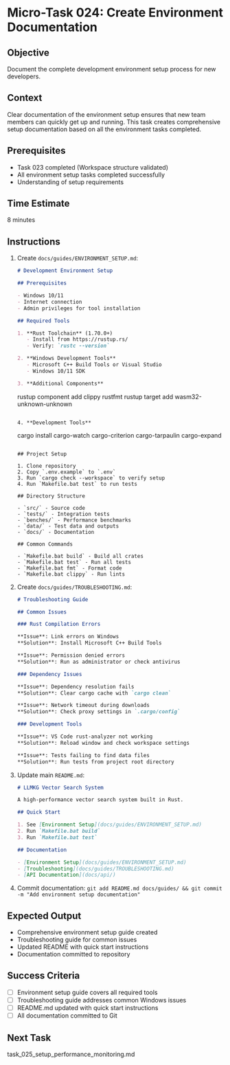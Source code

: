 # Micro-Task 024: Create Environment Documentation

## Objective
Document the complete development environment setup process for new developers.

## Context
Clear documentation of the environment setup ensures that new team members can quickly get up and running. This task creates comprehensive setup documentation based on all the environment tasks completed.

## Prerequisites
- Task 023 completed (Workspace structure validated)
- All environment setup tasks completed successfully
- Understanding of setup requirements

## Time Estimate
8 minutes

## Instructions
1. Create `docs/guides/ENVIRONMENT_SETUP.md`:
   ```markdown
   # Development Environment Setup
   
   ## Prerequisites
   
   - Windows 10/11
   - Internet connection
   - Admin privileges for tool installation
   
   ## Required Tools
   
   1. **Rust Toolchain** (1.70.0+)
      - Install from https://rustup.rs/
      - Verify: `rustc --version`
   
   2. **Windows Development Tools**
      - Microsoft C++ Build Tools or Visual Studio
      - Windows 10/11 SDK
   
   3. **Additional Components**
      ```
      rustup component add clippy rustfmt
      rustup target add wasm32-unknown-unknown
      ```
   
   4. **Development Tools**
      ```
      cargo install cargo-watch cargo-criterion cargo-tarpaulin cargo-expand
      ```
   
   ## Project Setup
   
   1. Clone repository
   2. Copy `.env.example` to `.env`
   3. Run `cargo check --workspace` to verify setup
   4. Run `Makefile.bat test` to run tests
   
   ## Directory Structure
   
   - `src/` - Source code
   - `tests/` - Integration tests
   - `benches/` - Performance benchmarks
   - `data/` - Test data and outputs
   - `docs/` - Documentation
   
   ## Common Commands
   
   - `Makefile.bat build` - Build all crates
   - `Makefile.bat test` - Run all tests
   - `Makefile.bat fmt` - Format code
   - `Makefile.bat clippy` - Run lints
   ```
2. Create `docs/guides/TROUBLESHOOTING.md`:
   ```markdown
   # Troubleshooting Guide
   
   ## Common Issues
   
   ### Rust Compilation Errors
   
   **Issue**: Link errors on Windows
   **Solution**: Install Microsoft C++ Build Tools
   
   **Issue**: Permission denied errors
   **Solution**: Run as administrator or check antivirus
   
   ### Dependency Issues
   
   **Issue**: Dependency resolution fails
   **Solution**: Clear cargo cache with `cargo clean`
   
   **Issue**: Network timeout during downloads
   **Solution**: Check proxy settings in `.cargo/config`
   
   ### Development Tools
   
   **Issue**: VS Code rust-analyzer not working
   **Solution**: Reload window and check workspace settings
   
   **Issue**: Tests failing to find data files
   **Solution**: Run tests from project root directory
   ```
3. Update main `README.md`:
   ```markdown
   # LLMKG Vector Search System
   
   A high-performance vector search system built in Rust.
   
   ## Quick Start
   
   1. See [Environment Setup](docs/guides/ENVIRONMENT_SETUP.md)
   2. Run `Makefile.bat build`
   3. Run `Makefile.bat test`
   
   ## Documentation
   
   - [Environment Setup](docs/guides/ENVIRONMENT_SETUP.md)
   - [Troubleshooting](docs/guides/TROUBLESHOOTING.md)
   - [API Documentation](docs/api/)
   ```
4. Commit documentation: `git add README.md docs/guides/ && git commit -m "Add environment setup documentation"`

## Expected Output
- Comprehensive environment setup guide created
- Troubleshooting guide for common issues
- Updated README with quick start instructions
- Documentation committed to repository

## Success Criteria
- [ ] Environment setup guide covers all required tools
- [ ] Troubleshooting guide addresses common Windows issues
- [ ] README.md updated with quick start instructions
- [ ] All documentation committed to Git

## Next Task
task_025_setup_performance_monitoring.md